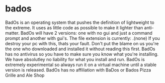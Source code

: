 # bados
BadOs is an operating system that pushes the definition of lightweight to the extreme.
It uses as little code as possible to make it lighter than anti-matter. 
BadOs will have 2 versions: one with no gui and just a command prompt and another with gui's. 
The file extension is currently: .(none)
If you destroy your pc with this, thats your fault. Don't put the blame on us you're the one who downloaded and installed it without reading this first.
BadOs has no antivirus so you have to make sure you know what you're installing. We have absolutley no liability for what you install and run. 
BadOs is extremely experimental so always run it on a virtual machine until a stable version is released. 
BadOs has no affiliation with BaDos or Bados Pizza Grille and Ale Shop

